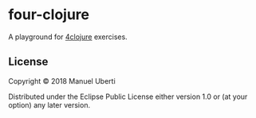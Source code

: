 # four-clojure

A playground for [4clojure](http://www.4clojure.com/) exercises.

## License

Copyright © 2018 Manuel Uberti

Distributed under the Eclipse Public License either version 1.0 or (at your
option) any later version.
